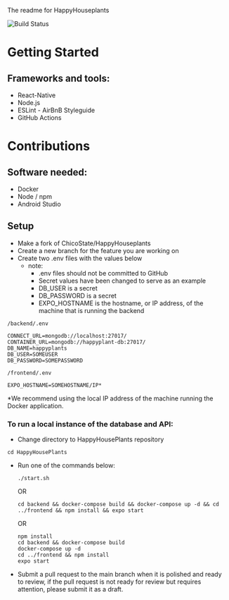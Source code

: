 The readme for HappyHouseplants

![Build Status](https://github.com/ChicoState/HappyHouseplants/workflows/Build/badge.svg)

# Getting Started
## Frameworks and tools:
- React-Native
- Node.js
- ESLint - AirBnB Styleguide
- GitHub Actions


# Contributions
## Software needed:
- Docker
- Node / npm
- Android Studio


## Setup
- Make a fork of ChicoState/HappyHouseplants
- Create a new branch for the feature you are working on
- Create two .env files with the values below
    - note: 
        - .env files should not be committed to GitHub
        - Secret values have been changed to serve as an example
        - DB_USER is a secret
        - DB_PASSWORD is a secret
        - EXPO_HOSTNAME is the hostname, or IP address, of the machine that is running the backend

`/backend/.env`
```
CONNECT_URL=mongodb://localhost:27017/
CONTAINER_URL=mongodb://happyplant-db:27017/
DB_NAME=happyplants
DB_USER=SOMEUSER
DB_PASSWORD=SOMEPASSWORD
```
`/frontend/.env`
```
EXPO_HOSTNAME=SOMEHOSTNAME/IP*
```
*We recommend using the local IP address of the machine running the Docker application.

### To run a local instance of the database and API:
- Change directory to HappyHousePlants repository

`cd HappyHousePlants`

- Run one of the commands below:
    
    ```
    ./start.sh
    ```
    
    OR
    ```
    cd backend && docker-compose build && docker-compose up -d && cd ../frontend && npm install && expo start
    ```
    
    OR
    ```
    npm install
    cd backend && docker-compose build
    docker-compose up -d
    cd ../frontend && npm install
    expo start
    ```

- Submit a pull request to the main branch when it is polished and ready to review, if the pull request is not ready for review but requires attention, please submit it as a draft.
